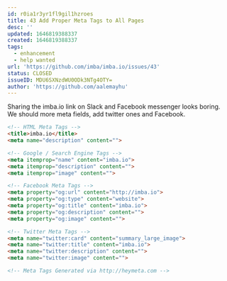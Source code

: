 ```yaml
---
id: r0ia1r3yr1fl9gil1hzroes
title: 43 Add Proper Meta Tags to All Pages
desc: ''
updated: 1646819388337
created: 1646819388337
tags:
  - enhancement
  - help wanted
url: 'https://github.com/imba/imba.io/issues/43'
status: CLOSED
issueID: MDU6SXNzdWU0ODk3NTg4OTY=
author: 'https://github.com/aalemayhu'
---
```

Sharing the imba.io link on Slack and Facebook messenger looks boring. We should more meta fields, add twitter ones and Facebook.

```html
<!-- HTML Meta Tags -->
<title>imba.io</title>
<meta name="description" content="">

<!-- Google / Search Engine Tags -->
<meta itemprop="name" content="imba.io">
<meta itemprop="description" content="">
<meta itemprop="image" content="">

<!-- Facebook Meta Tags -->
<meta property="og:url" content="http://imba.io">
<meta property="og:type" content="website">
<meta property="og:title" content="imba.io">
<meta property="og:description" content="">
<meta property="og:image" content="">

<!-- Twitter Meta Tags -->
<meta name="twitter:card" content="summary_large_image">
<meta name="twitter:title" content="imba.io">
<meta name="twitter:description" content="">
<meta name="twitter:image" content="">

<!-- Meta Tags Generated via http://heymeta.com -->
```
